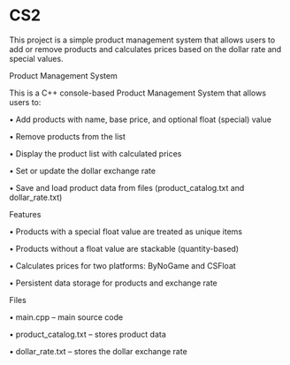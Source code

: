 # CS2
This project is a simple product management system that allows users to add or remove products and calculates prices based on the dollar rate and special values.

Product Management System

This is a C++ console-based Product Management System that allows users to:

• Add products with name, base price, and optional float (special) value

• Remove products from the list

• Display the product list with calculated prices

• Set or update the dollar exchange rate

• Save and load product data from files (product_catalog.txt and dollar_rate.txt)

Features

• Products with a special float value are treated as unique items

• Products without a float value are stackable (quantity-based)

• Calculates prices for two platforms: ByNoGame and CSFloat

• Persistent data storage for products and exchange rate

Files

• main.cpp – main source code

• product_catalog.txt – stores product data

• dollar_rate.txt – stores the dollar exchange rate

